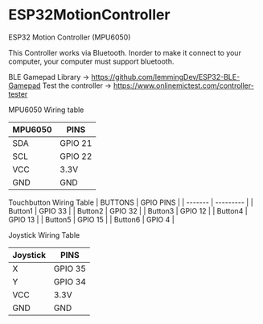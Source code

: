 # ESP32MotionController
ESP32 Motion Controller (MPU6050)

This Controller works via Bluetooth.
Inorder to make it connect to your computer, your computer must support bluetooth.

BLE Gamepad Library -> https://github.com/lemmingDev/ESP32-BLE-Gamepad
Test the controller -> https://www.onlinemictest.com/controller-tester

MPU6050 Wiring table

| MPU6050 | PINS |
| ------------- | ------------- |
|  SDA | GPIO 21 |
| SCL | GPIO 22 |
| VCC | 3.3V |
| GND | GND |

Touchbutton Wiring Table
| BUTTONS | GPIO PINS |
| ------- | --------- |
| Button1 | GPIO 33 |
| Button2 | GPIO 32 |
| Button3 | GPIO 12 |
| Button4 | GPIO 13 |
| Button5 | GPIO 15 |
| Button6 | GPIO 4  |

Joystick Wiring Table

| Joystick | PINS |
| ------------- | ------------- |
| X | GPIO 35 |
| Y | GPIO 34 |
| VCC | 3.3V |
| GND | GND |
